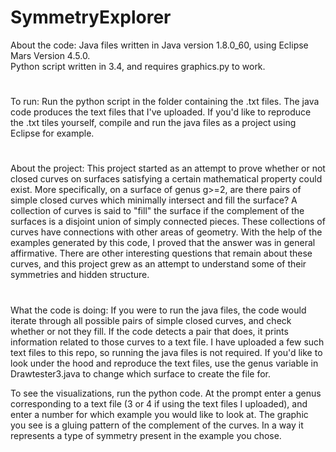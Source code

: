 # SymmetryExplorer

About the code: Java files written in Java version 1.8.0_60, using Eclipse Mars Version 4.5.0.  
                Python script written in 3.4, and requires graphics.py to work.
#
#
To run: Run the python script in the folder containing the .txt files.  The java code produces the text files that I've uploaded.  If you'd like to reproduce the .txt tiles yourself, compile and run the java files as a project using Eclipse for example. 
#
#
About the project: This project started as an attempt to prove whether or not closed curves on surfaces satisfying a certain mathematical property could exist.  More specifically, on a surface of genus g>=2, are there pairs of simple closed curves which minimally intersect and fill the surface? A collection of curves is said to "fill" the surface if the complement of the surfaces is a disjoint union of simply connected pieces.  These collections of curves have connections with other areas of geometry.  With the help of the examples generated by this code, I proved that the answer was in general affirmative.  There are other interesting questions that remain about these curves, and this project grew as an attempt to understand some of their symmetries and hidden structure.
#
#
What the code is doing: If you were to run the java files, the code would iterate through all possible pairs of simple closed curves, and check whether or not they fill.  If the code detects a pair that does, it prints information related to those curves to a text file.  I have uploaded a few such text files to this repo, so running the java files is not required.  If you'd like to look under the hood and reproduce the text files, use the genus variable in Drawtester3.java to change which surface to create the file for.

To see the visualizations, run the python code.  At the prompt enter a genus corresponding to a text file (3 or 4 if using the text files I uploaded), and enter a number for which example you would like to look at.  The graphic you see is a gluing pattern of the complement of the curves.  In a way it represents a type of symmetry present in the example you chose.

